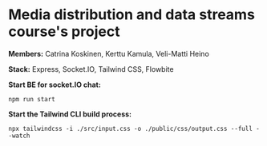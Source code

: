 # Media distribution and data streams course's project

**Members:** Catrina Koskinen, Kerttu Kamula, Veli-Matti Heino

**Stack:** Express, Socket.IO, Tailwind CSS, Flowbite

**Start BE for socket.IO chat:**

`npm run start`

**Start the Tailwind CLI build process:**

`npx tailwindcss -i ./src/input.css -o ./public/css/output.css --full --watch`